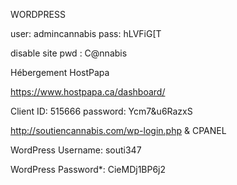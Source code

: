 WORDPRESS

user: admincannabis
pass: hLVFiG[T

disable site pwd : C@nnabis

Hébergement HostPapa

https://www.hostpapa.ca/dashboard/
 
Client ID: 515666
password: Ycm7&u6RazxS

http://soutiencannabis.com/wp-login.php & CPANEL
 
WordPress Username: souti347
 
WordPress Password*: CieMDj1BP6j2
